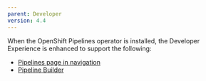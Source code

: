 ```yaml
---
parent: Developer
version: 4.4
---
```

When the OpenShift Pipelines operator is installed, the Developer Experience is enhanced to support the following:
- [Pipelines page in navigation](https://openshift.github.io/openshift-origin-design/designs/developer/operator-pipelines-42/pipelines)
- [Pipeline Builder](https://openshift.github.io/openshift-origin-design/designs/developer/operator-pipelines-44/pipeline-builder)
